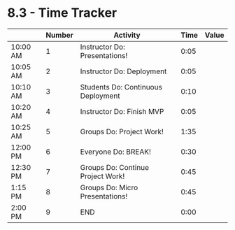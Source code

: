 # 8.3 - Time Tracker

|          | Number | Activity                           | Time | Value |
| -------- | ------ | ---------------------------------- | ---- | ----- |
| 10:00 AM | 1      | Instructor Do: Presentations!      | 0:05 |       |
| 10:05 AM | 2      | Instructor Do: Deployment          | 0:05 |       |
| 10:10 AM | 3      | Students Do: Continuous Deployment | 0:10 |       |
| 10:20 AM | 4      | Instructor Do: Finish MVP          | 0:05 |       |
| 10:25 AM | 5      | Groups Do: Project Work!           | 1:35 |       |
| 12:00 PM | 6      | Everyone Do: BREAK!                | 0:30 |       |
| 12:30 PM | 7      | Groups Do: Continue Project Work!  | 0:45 |       |
| 1:15 PM  | 8      | Groups Do: Micro Presentations!    | 0:45 |       |
| 2:00 PM  | 9      | END                                | 0:00 |       |
